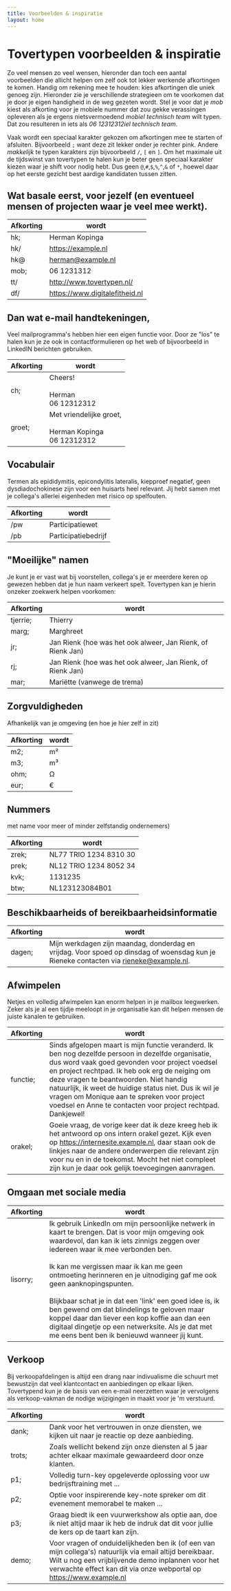 ```yaml
---
title: Voorbeelden & inspiratie
layout: home
---
```


# Tovertypen voorbeelden & inspiratie
Zo veel mensen zo veel wensen, hieronder dan toch een aantal voorbeelden die allicht helpen om zelf ook tot lekker werkende afkortingen te komen. Handig om rekening mee te houden: kies afkortingen die uniek genoeg zijn. Hieronder zie je verschillende strategieen om te voorkomen dat je door je eigen handigheid in de weg gezeten wordt. Stel je voor dat je _mob_ kiest als afkorting voor je mobiele nummer dat zou gekke verassingen opleveren als je ergens nietsvermoedend _mobiel technisch team_ wilt typen. Dat zou resulteren in iets als _06 12312312iel technisch team_. 

Vaak wordt een speciaal karakter gekozen om afkortingen mee te starten of afsluiten. Bijvoorbeeld `;` want deze zit lekker onder je rechter pink. Andere _makkelijk_ te typen karakters zijn bijvoorbeeld `/`, `[` en `]`. Om het maximale uit de tijdswinst van tovertypen te halen kun je beter geen speciaal karakter kiezen waar je shift voor nodig hebt. Dus geen `@`,`#`,`$`,`%`,`^`,`&` of `*`, hoewel daar op het eerste gezicht best aardige kandidaten tussen zitten.

## Wat basale eerst, voor jezelf (en eventueel mensen of projecten waar je veel mee werkt).

| Afkorting | wordt |
| -------- | ------- |
| hk;  | Herman Kopinga |
| hk/  | https://example.nl |
| hk@  | herman@example.nl |
| mob;  | 06 1231312 |
| tt/  | http://www.tovertypen.nl/ |
| df/  | https://www.digitalefitheid.nl |

## Dan wat e-mail handtekeningen, 
Veel mailprogramma's hebben hier een eigen functie voor. Door ze "los" te halen kun je ze ook in contactformulieren op het web of bijvoorbeeld in LinkedIN berichten gebruiken.

| Afkorting | wordt |
| -------- | ------- |
|ch; | Cheers!<br /><br />Herman<br />06 12312312 |
|groet; | Met vriendelijke groet, <br /><br />Herman Kopinga<br />06 12312312 |

## Vocabulair
Termen als epididymitis, epicondylitis lateralis, kiepproef negatief, geen dysdiadochokinese zijn voor een huisarts heel relevant. Jij hebt samen met je collega's allerlei eigenheden met risico op spelfouten.

| Afkorting | wordt |
| --------- | ----- |
| /pw | Participatiewet |
| /pb | Participatiebedrijf |

## "Moeilijke" namen
Je kunt je er vast wat bij voorstellen, collega's je er meerdere keren op gewezen hebben dat je hun naam verkeert spelt. Tovertypen kan je hierin onzeker zoekwerk helpen voorkomen:

| Afkorting | wordt |
| -------- | ------- |
| tjerrie;  | Thierry |
| marg;  | Marghreet |
| jr;  | Jan Rienk (hoe was het ook alweer, Jan Rienk, of Rienk Jan) |
| rj;  | Jan Rienk (hoe was het ook alweer, Jan Rienk, of Rienk Jan) |
| mar;  | Mariëtte (vanwege de trema) |

## Zorgvuldigheden
Afhankelijk van je omgeving (en hoe je hier zelf in zit) 

| Afkorting | wordt |
| -------- | ------- |
| m2;      | m²      |
| m3;      | m³      |
| ohm;     | Ω       |
| eur;     | €       |

## Nummers 
met name voor meer of minder zelfstandig ondernemers)

| Afkorting | wordt |
| -------- | ------- |
| zrek; | NL77 TRIO 1234 8310 30 |
| prek; | NL12 TRIO 1234 8052 34 |
| kvk; | 1131235 |
| btw; | NL123123084B01 |

## Beschikbaarheids of bereikbaarheidsinformatie

| Afkorting | wordt |
| -------- | ------- |
| dagen; | Mijn werkdagen zijn maandag, donderdag en vrijdag. Voor spoed op dinsdag of woensdag kun je Rieneke contacten via rieneke@example.nl. |

## Afwimpelen
Netjes en volledig afwimpelen kan enorm helpen in je mailbox leegwerken. Zeker als je al een tijdje meeloopt in je organisatie kan dit helpen mensen de juiste kanalen te gebruiken.

| Afkorting | wordt |
| -------- | ------- |
| functie; | Sinds afgelopen maart is mijn functie veranderd. Ik ben nog dezelfde persoon in dezelfde organisatie, dus word vaak goed gevonden voor project voedsel en project rechtpad. Ik heb ook erg de neiging om deze vragen te beantwoorden. Niet handig natuurlijk, ik weet de huidige status niet. Dus ik wil je vragen om Monique aan te spreken voor project voedsel en Anne te contacten voor project rechtpad. Dankjewel! |
| orakel; | Goeie vraag, de vorige keer dat ik deze kreeg heb ik het antwoord op ons intern orakel gezet. Kijk even op https://internesite.example.nl, daar staan ook de linkjes naar de andere onderwerpen die relevant zijn voor nu en in de toekomst. Mocht het niet compleet zijn kun je daar ook gelijk toevoegingen aanvragen. |

## Omgaan met sociale media

| Afkorting | wordt |
| -------- | ------- |
| lisorry; | Ik gebruik LinkedIn om mijn persoonlijke netwerk in kaart te brengen. Dat is voor mijn omgeving ook waardevol, dan kan ik iets zinnigs zeggen over iedereen waar ik mee verbonden ben. <br /><br />Ik kan me vergissen maar ik kan me geen ontmoeting herinneren en je uitnodiging gaf me ook geen aanknopingspunten.<br /><br /> Blijkbaar schat je in dat een 'link' een goed idee is, ik ben gewend om dat blindelings te geloven maar koppel daar dan liever een kop koffie aan dan een digitaal dingetje op een netwerksite. Als je dat met me eens bent ben ik benieuwd wanneer jij kunt. |

## Verkoop
Bij verkoopafdelingen is altijd een drang naar indivualisme die schuurt met bewustzijn dat veel klantcontact en aanbiedingen op elkaar lijken. Tovertypend kun je de basis van een e-mail neerzetten waar je vervolgens als verkoop-vakman de nodige wijzigingen in maakt voor je 'm verstuurd.

| Afkorting | wordt |
| -------- | ------- |
| dank; | Dank voor het vertrouwen in onze diensten, we kijken uit naar je reactie op deze aanbieding. |
| trots; | Zoals wellicht bekend zijn onze diensten al 5 jaar achter elkaar maximale gewaardeerd door onze klanten. |
| p1; | Volledig turn-key opgeleverde oplossing voor uw bedrijsftraining met ... |
| p2; | Optie voor inspirerende key-note spreker om dit evenement memorabel te maken ... |
| p3; | Graag biedt ik een vuurwerkshow als optie aan, doe ik niet altijd maar ik heb de indruk dat dit voor jullie de kers op de taart kan zijn. |
| demo; | Voor vragen of onduidelijkheden ben ik (of een van mijn collega's) natuurlijk via email altijd bereikbaar. Wilt u nog een vrijblijvende demo inplannen voor het verwachte effect kan dit via onze webportal op https://www.example.nl |

